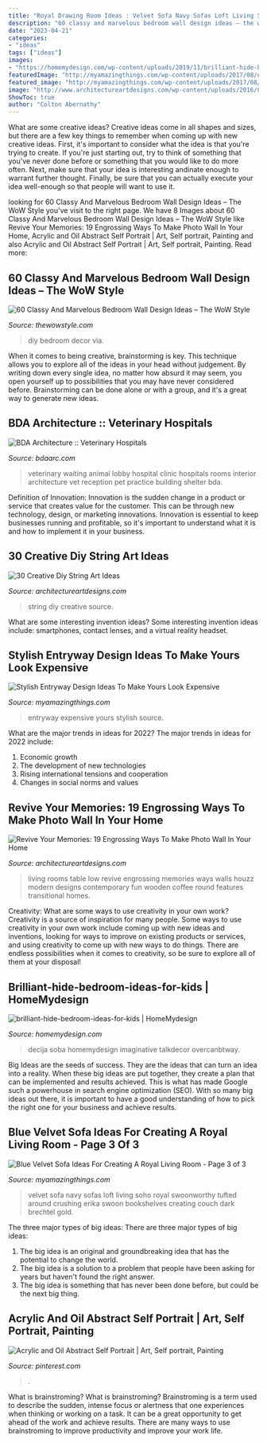 ```yaml
---
title: "Royal Drawing Room Ideas : Velvet Sofa Navy Sofas Loft Living Soho Royal Swoonworthy Tufted Around Crushing Erika Swoon Bookshelves Creating Couch Dark Brechtel Gold"
description: "60 classy and marvelous bedroom wall design ideas – the wow style"
date: "2023-04-21"
categories:
- "ideas"
tags: ["ideas"]
images:
- "https://homemydesign.com/wp-content/uploads/2019/11/brilliant-hide-bedroom-ideas-for-kids.jpg"
featuredImage: "http://myamazingthings.com/wp-content/uploads/2017/08/entryway-ideas-4.png"
featured_image: "http://myamazingthings.com/wp-content/uploads/2017/08/entryway-ideas-4.png"
image: "http://www.architectureartdesigns.com/wp-content/uploads/2016/03/2-35.jpg"
ShowToc: true
author: "Colton Abernathy"
---
```



What are some creative ideas?
Creative ideas come in all shapes and sizes, but there are a few key things to remember when coming up with new creative ideas. First, it's important to consider what the idea is that you're trying to create. If you're just starting out, try to think of something that you've never done before or something that you would like to do more often. Next, make sure that your idea is interesting andinate enough to warrant further thought. Finally, be sure that you can actually execute your idea well-enough so that people will want to use it.

	

		
looking for 60 Classy And Marvelous Bedroom Wall Design Ideas – The WoW Style you've visit to the right page. We have 8 Images about 60 Classy And Marvelous Bedroom Wall Design Ideas – The WoW Style like Revive Your Memories: 19 Engrossing Ways To Make Photo Wall In Your Home, Acrylic and Oil Abstract Self Portrait | Art, Self portrait, Painting and also Acrylic and Oil Abstract Self Portrait | Art, Self portrait, Painting. Read more:
		
    
## 60 Classy And Marvelous Bedroom Wall Design Ideas – The WoW Style

<img loading=lazy src="http://thewowstyle.com/wp-content/uploads/2016/08/DIY-Wall-Art-Ideas-For-Bedroom.png" onerror="this.onerror=null;this.src='https://tse3.mm.bing.net/th?id=OIP.JksgVJqfxte5pUISePiIDgHaLC&amp;pid=15.1';" alt="60 Classy And Marvelous Bedroom Wall Design Ideas – The WoW Style">

_Source: thewowstyle.com_

>diy bedroom decor via. 

	

When it comes to being creative, brainstorming is key. This technique allows you to explore all of the ideas in your head without judgement. By writing down every single idea, no matter how absurd it may seem, you open yourself up to possibilities that you may have never considered before. Brainstorming can be done alone or with a group, and it's a great way to generate new ideas.

    
## BDA Architecture :: Veterinary Hospitals

<img loading=lazy src="http://www.bdaarc.com/images/uploads/galleryphotos/a03-Animal-Hospital-Waiting-Room.jpg" onerror="this.onerror=null;this.src='https://tse2.mm.bing.net/th?id=OIP.lS1rNKI6E2gvshYhUgitCAHaE8&amp;pid=15.1';" alt="BDA Architecture :: Veterinary Hospitals">

_Source: bdaarc.com_

>veterinary waiting animal lobby hospital clinic hospitals rooms interior architecture vet reception pet practice building shelter bda. 

	

Definition of Innovation:
Innovation is the sudden change in a product or service that creates value for the customer. This can be through new technology, design, or marketing innovations. Innovation is essential to keep businesses running and profitable, so it's important to understand what it is and how to implement it in your business.

    
## 30 Creative Diy String Art Ideas

<img loading=lazy src="https://www.architectureartdesigns.com/wp-content/uploads/2013/08/729-630x840.jpg" onerror="this.onerror=null;this.src='https://tse1.mm.bing.net/th?id=OIP.oREquwXPjxe898rQGqn4TwHaJ4&amp;pid=15.1';" alt="30 Creative Diy String Art Ideas">

_Source: architectureartdesigns.com_

>string diy creative source. 

	

What are some interesting invention ideas?
Some interesting invention ideas include: smartphones, contact lenses, and a virtual reality headset.

    
## Stylish Entryway Design Ideas To Make Yours Look Expensive

<img loading=lazy src="http://myamazingthings.com/wp-content/uploads/2017/08/entryway-ideas-4.png" onerror="this.onerror=null;this.src='https://tse3.mm.bing.net/th?id=OIP.9mAPYq5ZExoAWqMFmKdn7wHaLG&amp;pid=15.1';" alt="Stylish Entryway Design Ideas To Make Yours Look Expensive">

_Source: myamazingthings.com_

>entryway expensive yours stylish source. 

	

What are the major trends in ideas for 2022?
The major trends in ideas for 2022 include: 
1. Economic growth 
2. The development of new technologies 
3. Rising international tensions and cooperation 
4. Changes in social norms and values 

    
## Revive Your Memories: 19 Engrossing Ways To Make Photo Wall In Your Home

<img loading=lazy src="http://www.architectureartdesigns.com/wp-content/uploads/2016/03/2-35.jpg" onerror="this.onerror=null;this.src='https://tse3.mm.bing.net/th?id=OIP.6XQM0u8lUAcewp55HA-I_gAAAA&amp;pid=15.1';" alt="Revive Your Memories: 19 Engrossing Ways To Make Photo Wall In Your Home">

_Source: architectureartdesigns.com_

>living rooms table low revive engrossing memories ways walls houzz modern designs contemporary fun wooden coffee round features transitional homes. 

	

Creativity: What are some ways to use creativity in your own work?
Creativity is a source of inspiration for many people. Some ways to use creativity in your own work include coming up with new ideas and inventions, looking for ways to improve on existing products or services, and using creativity to come up with new ways to do things. There are endless possibilities when it comes to creativity, so be sure to explore all of them at your disposal!

    
## Brilliant-hide-bedroom-ideas-for-kids | HomeMydesign

<img loading=lazy src="https://homemydesign.com/wp-content/uploads/2019/11/brilliant-hide-bedroom-ideas-for-kids.jpg" onerror="this.onerror=null;this.src='https://tse2.mm.bing.net/th?id=OIP.Vv9PMq5BZqJYJVWRG6pj6gHaLH&amp;pid=15.1';" alt="brilliant-hide-bedroom-ideas-for-kids | HomeMydesign">

_Source: homemydesign.com_

>decija soba homemydesign imaginative talkdecor overcanbtway. 

	

Big Ideas are the seeds of success. They are the ideas that can turn an idea into a reality. When these big ideas are put together, they create a plan that can be implemented and results achieved. This is what has made Google such a powerhouse in search engine optimization (SEO). With so many big ideas out there, it is important to have a good understanding of how to pick the right one for your business and achieve results.

    
## Blue Velvet Sofa Ideas For Creating A Royal Living Room - Page 3 Of 3

<img loading=lazy src="http://myamazingthings.com/wp-content/uploads/2017/08/blue-velvet-sofa-11.jpg" onerror="this.onerror=null;this.src='https://tse2.mm.bing.net/th?id=OIP.71Cfm2qJmurgXcC9xQK-FwHaLH&amp;pid=15.1';" alt="Blue Velvet Sofa Ideas For Creating A Royal Living Room - Page 3 of 3">

_Source: myamazingthings.com_

>velvet sofa navy sofas loft living soho royal swoonworthy tufted around crushing erika swoon bookshelves creating couch dark brechtel gold. 

	

The three major types of big ideas:
There are three major types of big ideas: 
1. The big idea is an original and groundbreaking idea that has the potential to change the world. 
2. The big idea is a solution to a problem that people have been asking for years but haven't found the right answer. 
3. The big idea is something that has never been done before, but could be the next big thing.

    
## Acrylic And Oil Abstract Self Portrait | Art, Self Portrait, Painting

<img loading=lazy src="https://i.pinimg.com/736x/c3/53/f2/c353f2d48bddc788121cd0bc81a28c92.jpg" onerror="this.onerror=null;this.src='https://tse1.mm.bing.net/th?id=OIP.iNswJ9zAALQnqw3e7vwhGgHaLm&amp;pid=15.1';" alt="Acrylic and Oil Abstract Self Portrait | Art, Self portrait, Painting">

_Source: pinterest.com_

>. 

	

What is brainstroming?
What is brainstroming? Brainstroming is a term used to describe the sudden, intense focus or alertness that one experiences when thinking or working on a task. It can be a great opportunity to get ahead of the work and achieve results. There are many ways to use brainstroming to improve productivity and improve your work life.

